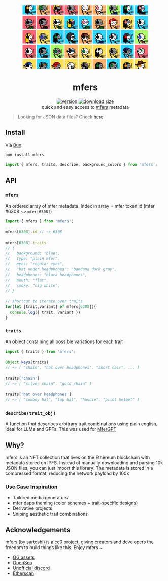 <div align="center">
  <img src="https://github.com/m4r-sh/mfers/raw/main/meta/social.png" alt="mfers" width="400" />
</div>

<h1 align="center">mfers</h1>
<div align="center">
  <a href="https://npmjs.org/package/mfers">
    <img src="https://badgen.net/npm/v/mfers" alt="version" />
  </a>
  <a href="https://bundlephobia.com/result?p=mfers">
    <img src="https://badgen.net/bundlephobia/minzip/mfers" alt="download size" />
  </a>
</div>

<div align="center">quick and easy access to <a href="https://opensea.io/collection/mfers">mfers</a> metadata</div>

> Looking for JSON data files? Check [here](https://github.com/m4r-sh/mfers/tree/main/data)

## Install

Via [Bun](https://bun.sh/):
```sh
bun install mfers
```

```js
import { mfers, traits, describe, background_colors } from 'mfers';
```


## API


### `mfers`

An ordered array of mfer metadata. Index in array = mfer token id (mfer #6308 ~> `mfer[6308]`)

```js
import { mfers } from 'mfers';

mfers[6308].id // ~> 6308

mfers[6308].traits
// {
//   background: "blue",
//   type: "plain mfer",
//   eyes: "regular eyes",
//   "hat under headphones": "bandana dark gray",
//   headphones: "black headphones",
//   mouth: "flat",
//   smoke: "cig white",
// }

// shortcut to iterate over traits
for(let [trait,variant] of mfers[6308]){
  console.log({ trait, variant })
}

```

### `traits`

An object containing all possible variations for each trait

```js
import { traits } from 'mfers';

Object.keys(traits)
// ~> [ "chain", "hat over headphones", "short hair", ... ]

traits['chain']
// ~> [ "silver chain", "gold chain" ]

traits['hat over headphones']
// ~> [ "cowboy hat", "top hat", "hoodie", "pilot helmet" ]
```

### `describe(trait_obj)`

A function that describes arbitrary trait combinations using plain english, ideal for LLMs and GPTs.
This was used for [MferGPT](https://x.com/m4rsh/status/1723490110958702632)


## Why?

mfers is an NFT collection that lives on the Ethereum blockchain with metadata stored on IPFS. Instead of manually downloading and parsing 10k JSON files, you can just import this library! The metadata is stored in a compressed format, reducing the network payload by 100x

### Use Case Inspiration

- Tailored media generators
- mfer dapp theming (color schemes + trait-specific designs)
- Derivative projects
- Sniping aesthetic trait combinations

## Acknowledgements

mfers (by sartoshi) is a cc0 project, giving creators and developers the freedom to build things like this. Enjoy mfers ~

- [OG assets](https://drive.google.com/drive/folders/1VfCnmP4NBfDWH9htf_KKWJhNbUXhb2TV)
- [OpenSea](https://opensea.io/collection/mfers)
- [Unofficial discord](https://discord.gg/unofficialmfers)
- [Etherscan](https://etherscan.io/token/0x79FCDEF22feeD20eDDacbB2587640e45491b757f)